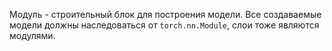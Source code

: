 Модуль - строительный блок для построения модели. Все создаваемые модели должны наследоваться от `torch.nn.Module`, слои тоже являются модулями.
